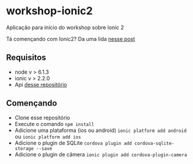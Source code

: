 # workshop-ionic2
Aplicação para início do workshop sobre Ionic 2

Tá començando com Ionic2? Da uma lida [nesse post](https://medium.com/@gabrielmalinosqui/come%C3%A7ando-com-ionic-2-e-angular-2-b73ab1b1e6e4)
## Requisitos
* node v > 6.1.3
* ionic v > 2.2.0
* Api [desse repositório](https://github.com/malinosqui/workshop-ionic2-api) 


## Començando 
* Clone esse repositório
* Execute o comando `npm install`
* Adicione uma plataforma (ios ou android) `ionic platform add android` ou `ionic platform add ios`
* Adicione o plugin de SQLite `cordova plugin add cordova-sqlite-storage --save`
* Adicione o plugin de câmera `ionic plugin add cordova-plugin-camera`
